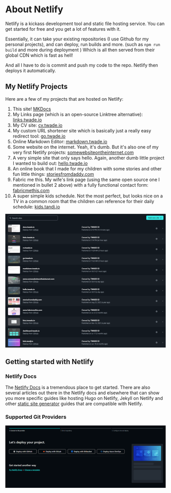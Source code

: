 # About Netlify

Netlify is a kickass development tool and static file hosting service.  You can get started for free and you get a lot of features with it.

Essentially, it can take your existing repositories (I use Github for my personal projects), and can deploy, run builds and more. (such as `npm run build` and more during deployment
)
Which is all then served from their global CDN which is fast as hell!

And all I have to do is commit and push my code to the repo.  Netlify then deploys it automatically.

## My Netlify Projects
Here are a few of my projects that are hosted on Netlify:

1. This site!  [MKDocs](https://docs.twade.io)
2. My Links page (which is an open-source Linktree alternative): [links.twade.io](https://links.twade.io)
3. My CV site: [cv.twade.io](https://cv.twade.io)
4. My custom URL shortener site which is basically just a really easy redirect tool: [go.twade.io](https://go.twade.io)
5. Online Markdown Editor: [markdown.twade.io](https://markdown.twade.io)
6. Some website on the internet. Yeah, it's dumb. But it's also one of my very first Netlify projects: [somewebsiteontheinternet.com](https://www.somewebsiteontheinternet.com)
7. A very simple site that only says hello.  Again, another dumb little project I wanted to build out: [hello.twade.io](https://hello.twade.io)
8. An online book that I made for my children with some stories and other fun little things: [storiesfromdaddy.com](https://storiesfromdaddy.com/)
9. Fabric me this.  My wife's link page (using the same open source one I mentioned in bullet 2 above) with a fully functional contact form: [fabricmethis.com](https://www.fabricmethis.com/)
10. A super simple kids schedule. Not the most perfect, but looks nice on a TV in a common room that the children can reference for their daily schedule: [kids.tandj.io](https://kids.tandj.io/)

![Netlify](../img/netlify-projects.png "Netlify Projects")

## Getting started with Netlify

### Netlify Docs

The [Netlify Docs](https://docs.netlify.com/) is a tremendous place to get started. There are also several articles out there in the Netlify docs
and elsewhere that can show you more specific guides like hosting Hugo on Netlify, Jekyll on Netlify and other [static site generator](https://www.netlify.com/blog/2020/04/14/what-is-a-static-site-generator-and-3-ways-to-find-the-best-one/) guides that are compatible with Netlify.

### Supported Git Providers

![Netlify](../img/netlify-git-providers.png "Netlify Git Providers")